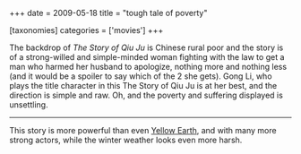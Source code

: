 +++
date = 2009-05-18
title = "tough tale of poverty"

[taxonomies]
categories = ['movies']
+++

The backdrop of *The Story of Qiu Ju* is Chinese rural poor and the
story is of a strong-willed and simple-minded woman fighting with the
law to get a man who harmed her husband to apologize, nothing more and
nothing less (and it would be a spoiler to say which of the 2 she gets).
Gong Li, who plays the title character in this The Story of Qiu Ju is at
her best, and the direction is simple and raw. Oh, and the poverty and
suffering displayed is unsettling.

---

This story is more powerful than even [Yellow Earth], and with many more
strong actors, while the winter weather looks even more harsh.

  [Yellow Earth]: http://tshepang.net/yellow-earth-1984
